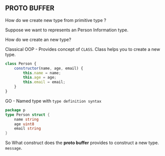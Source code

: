 ## PROTO BUFFER

How do we create new type from primitive type ?

Suppose we want to represents an Person Information type.

How do we create an new type?

Classical OOP - Provides concept of `CLASS`. Class helps you to create a new
 type.

```javascript
class Person {
    constructor(name, age, email) {
        this.name = name;
        this.age = age;
        this.email = email;
    }
}
```
GO - Named type with `type definition syntax`

```go
package p
type Person struct {
    name string
    age uint8
    email string
}
```

So What construct does the **proto buffer** provides to construct a new type.
`message`.
